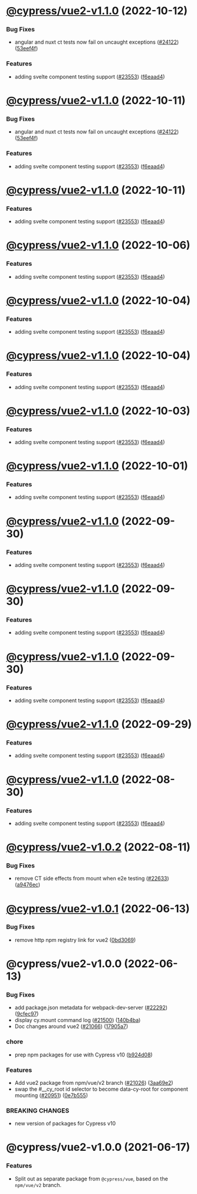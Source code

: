 # [@cypress/vue2-v1.1.0](https://github.com/cypress-io/cypress/compare/@cypress/vue2-v1.0.2...@cypress/vue2-v1.1.0) (2022-10-12)


### Bug Fixes

* angular and nuxt ct tests now fail on uncaught exceptions ([#24122](https://github.com/cypress-io/cypress/issues/24122)) ([53eef4f](https://github.com/cypress-io/cypress/commit/53eef4fbd7e1caf32f0183cadbc0e4cf05524c34))


### Features

* adding svelte component testing support ([#23553](https://github.com/cypress-io/cypress/issues/23553)) ([f6eaad4](https://github.com/cypress-io/cypress/commit/f6eaad40e1836fa9db87c60defa5ae6f390c8fd8))

# [@cypress/vue2-v1.1.0](https://github.com/cypress-io/cypress/compare/@cypress/vue2-v1.0.2...@cypress/vue2-v1.1.0) (2022-10-11)


### Bug Fixes

* angular and nuxt ct tests now fail on uncaught exceptions ([#24122](https://github.com/cypress-io/cypress/issues/24122)) ([53eef4f](https://github.com/cypress-io/cypress/commit/53eef4fbd7e1caf32f0183cadbc0e4cf05524c34))


### Features

* adding svelte component testing support ([#23553](https://github.com/cypress-io/cypress/issues/23553)) ([f6eaad4](https://github.com/cypress-io/cypress/commit/f6eaad40e1836fa9db87c60defa5ae6f390c8fd8))

# [@cypress/vue2-v1.1.0](https://github.com/cypress-io/cypress/compare/@cypress/vue2-v1.0.2...@cypress/vue2-v1.1.0) (2022-10-11)


### Features

* adding svelte component testing support ([#23553](https://github.com/cypress-io/cypress/issues/23553)) ([f6eaad4](https://github.com/cypress-io/cypress/commit/f6eaad40e1836fa9db87c60defa5ae6f390c8fd8))

# [@cypress/vue2-v1.1.0](https://github.com/cypress-io/cypress/compare/@cypress/vue2-v1.0.2...@cypress/vue2-v1.1.0) (2022-10-06)


### Features

* adding svelte component testing support ([#23553](https://github.com/cypress-io/cypress/issues/23553)) ([f6eaad4](https://github.com/cypress-io/cypress/commit/f6eaad40e1836fa9db87c60defa5ae6f390c8fd8))

# [@cypress/vue2-v1.1.0](https://github.com/cypress-io/cypress/compare/@cypress/vue2-v1.0.2...@cypress/vue2-v1.1.0) (2022-10-04)


### Features

* adding svelte component testing support ([#23553](https://github.com/cypress-io/cypress/issues/23553)) ([f6eaad4](https://github.com/cypress-io/cypress/commit/f6eaad40e1836fa9db87c60defa5ae6f390c8fd8))

# [@cypress/vue2-v1.1.0](https://github.com/cypress-io/cypress/compare/@cypress/vue2-v1.0.2...@cypress/vue2-v1.1.0) (2022-10-04)


### Features

* adding svelte component testing support ([#23553](https://github.com/cypress-io/cypress/issues/23553)) ([f6eaad4](https://github.com/cypress-io/cypress/commit/f6eaad40e1836fa9db87c60defa5ae6f390c8fd8))

# [@cypress/vue2-v1.1.0](https://github.com/cypress-io/cypress/compare/@cypress/vue2-v1.0.2...@cypress/vue2-v1.1.0) (2022-10-03)


### Features

* adding svelte component testing support ([#23553](https://github.com/cypress-io/cypress/issues/23553)) ([f6eaad4](https://github.com/cypress-io/cypress/commit/f6eaad40e1836fa9db87c60defa5ae6f390c8fd8))

# [@cypress/vue2-v1.1.0](https://github.com/cypress-io/cypress/compare/@cypress/vue2-v1.0.2...@cypress/vue2-v1.1.0) (2022-10-01)


### Features

* adding svelte component testing support ([#23553](https://github.com/cypress-io/cypress/issues/23553)) ([f6eaad4](https://github.com/cypress-io/cypress/commit/f6eaad40e1836fa9db87c60defa5ae6f390c8fd8))

# [@cypress/vue2-v1.1.0](https://github.com/cypress-io/cypress/compare/@cypress/vue2-v1.0.2...@cypress/vue2-v1.1.0) (2022-09-30)


### Features

* adding svelte component testing support ([#23553](https://github.com/cypress-io/cypress/issues/23553)) ([f6eaad4](https://github.com/cypress-io/cypress/commit/f6eaad40e1836fa9db87c60defa5ae6f390c8fd8))

# [@cypress/vue2-v1.1.0](https://github.com/cypress-io/cypress/compare/@cypress/vue2-v1.0.2...@cypress/vue2-v1.1.0) (2022-09-30)


### Features

* adding svelte component testing support ([#23553](https://github.com/cypress-io/cypress/issues/23553)) ([f6eaad4](https://github.com/cypress-io/cypress/commit/f6eaad40e1836fa9db87c60defa5ae6f390c8fd8))

# [@cypress/vue2-v1.1.0](https://github.com/cypress-io/cypress/compare/@cypress/vue2-v1.0.2...@cypress/vue2-v1.1.0) (2022-09-30)


### Features

* adding svelte component testing support ([#23553](https://github.com/cypress-io/cypress/issues/23553)) ([f6eaad4](https://github.com/cypress-io/cypress/commit/f6eaad40e1836fa9db87c60defa5ae6f390c8fd8))

# [@cypress/vue2-v1.1.0](https://github.com/cypress-io/cypress/compare/@cypress/vue2-v1.0.2...@cypress/vue2-v1.1.0) (2022-09-29)


### Features

* adding svelte component testing support ([#23553](https://github.com/cypress-io/cypress/issues/23553)) ([f6eaad4](https://github.com/cypress-io/cypress/commit/f6eaad40e1836fa9db87c60defa5ae6f390c8fd8))

# [@cypress/vue2-v1.1.0](https://github.com/cypress-io/cypress/compare/@cypress/vue2-v1.0.2...@cypress/vue2-v1.1.0) (2022-08-30)


### Features

* adding svelte component testing support ([#23553](https://github.com/cypress-io/cypress/issues/23553)) ([f6eaad4](https://github.com/cypress-io/cypress/commit/f6eaad40e1836fa9db87c60defa5ae6f390c8fd8))

# [@cypress/vue2-v1.0.2](https://github.com/cypress-io/cypress/compare/@cypress/vue2-v1.0.1...@cypress/vue2-v1.0.2) (2022-08-11)


### Bug Fixes

* remove CT side effects from mount when e2e testing ([#22633](https://github.com/cypress-io/cypress/issues/22633)) ([a9476ec](https://github.com/cypress-io/cypress/commit/a9476ecb3d43f628b689e060294a1952937cb1a7))

# [@cypress/vue2-v1.0.1](https://github.com/cypress-io/cypress/compare/@cypress/vue2-v1.0.0...@cypress/vue2-v1.0.1) (2022-06-13)


### Bug Fixes

* remove http npm registry link for vue2 ([0bd3069](https://github.com/cypress-io/cypress/commit/0bd306962bce2a32d7b87fc1811a7b9feeb63ae2))

# @cypress/vue2-v1.0.0 (2022-06-13)


### Bug Fixes

* add package.json metadata for webpack-dev-server ([#22292](https://github.com/cypress-io/cypress/issues/22292)) ([9cfec97](https://github.com/cypress-io/cypress/commit/9cfec9750f2ddc9fe691aabbe2ecc9bc02a3d915))
* display cy.mount command log ([#21500](https://github.com/cypress-io/cypress/issues/21500)) ([140b4ba](https://github.com/cypress-io/cypress/commit/140b4ba2110243712a614a39b2408c30cce4d0b1))
* Doc changes around vue2 ([#21066](https://github.com/cypress-io/cypress/issues/21066)) ([17905a7](https://github.com/cypress-io/cypress/commit/17905a79ee5106b0d72c8e74bb717fcd7b796dee))


### chore

* prep npm packages for use with Cypress v10 ([b924d08](https://github.com/cypress-io/cypress/commit/b924d086ee2e2ccc93303731e001b2c9e9d0af17))


### Features

* Add vue2 package from npm/vue/v2 branch ([#21026](https://github.com/cypress-io/cypress/issues/21026)) ([3aa69e2](https://github.com/cypress-io/cypress/commit/3aa69e2538aae5702bfc48789c54f37263ce08fc))
* swap the #__cy_root id selector to become data-cy-root for component mounting ([#20951](https://github.com/cypress-io/cypress/issues/20951)) ([0e7b555](https://github.com/cypress-io/cypress/commit/0e7b555f93fb403f431c5de4a07ae7ad6ac89ba2))


### BREAKING CHANGES

* new version of packages for Cypress v10

# @cypress/vue2-v1.0.0 (2021-06-17)

### Features

* Split out as separate package from `@cypress/vue`, based on the `npm/vue/v2` branch.
